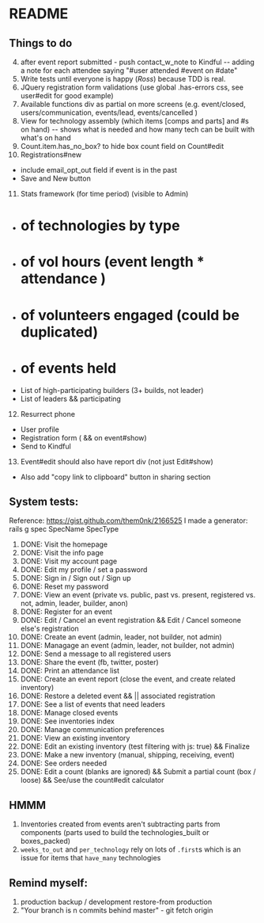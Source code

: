 # README

## Things to do
4. after event report submitted - push contact_w_note to Kindful -- adding a note for each attendee saying "#user attended #event on #date"
5. Write tests until everyone is happy (*Ross*) because TDD is real.
6. JQuery registration form validations (use global .has-errors css, see user#edit for good example)
7. Available functions div as partial on more screens (e.g. event/closed, users/communication, events/lead, events/cancelled )
8. View for technology assembly (which items [comps and parts] and #s on hand) -- shows what is needed and how many tech can be built with what's on hand
9. Count.item.has_no_box? to hide box count field on Count#edit
10. Registrations#new 
  - include email_opt_out field if event is in the past
  - Save and New button
11. Stats framework (for time period) (visible to Admin)
  - # of technologies by type
  - # of vol hours (event length * attendance )
  - # of volunteers engaged (could be duplicated)
  - # of events held
  - List of high-participating builders (3+ builds, not leader)
  - List of leaders && participating
12. Resurrect phone
  - User profile
  - Registration form ( && on event#show)
  - Send to Kindful
13. Event#edit should also have report div (not just Edit#show)
 - Also add "copy link to clipboard" button in sharing section

## System tests:
Reference: https://gist.github.com/them0nk/2166525
I made a generator: rails g spec SpecName SpecType
1. DONE: Visit the homepage
2. DONE: Visit the info page
3. DONE: Visit my account page
9. DONE: Edit my profile / set a password
9. DONE: Sign in / Sign out / Sign up
9. DONE: Reset my password
4. DONE: View an event (private vs. public, past vs. present, registered vs. not, admin, leader, builder, anon)
5. DONE: Register for an event
6. DONE: Edit / Cancel an event registration && Edit / Cancel someone else's registration
9. DONE: Create an event (admin, leader, not builder, not admin)
9. DONE: Managage an event (admin, leader, not builder, not admin)
9. DONE: Send a message to all registered users
9. DONE: Share the event (fb, twitter, poster)
9. DONE: Print an attendance list
9. DONE: Create an event report (close the event, and create related inventory)
9. DONE: Restore a deleted event && || associated registration
9. DONE: See a list of events that need leaders
9. DONE: Manage closed events
9. DONE: See inventories index
9. DONE: Manage communication preferences
9. DONE: View an existing inventory
9. DONE: Edit an existing inventory (test filtering with js: true) && Finalize
9. DONE: Make a new inventory (manual, shipping, receiving, event)
9. DONE: See orders needed
9. DONE: Edit a count (blanks are ignored) && Submit a partial count (box / loose) && See/use the count#edit calculator

## HMMM
1. Inventories created from events aren't subtracting parts from components (parts used to build the technologies_built or boxes_packed)
2. `weeks_to_out` and `per_technology` rely on lots of `.first`s which is an issue for items that `have_many` technologies

## Remind myself:
1. production backup / development restore-from production
2. "Your branch is n commits behind master" - git fetch origin